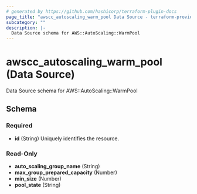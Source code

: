 ```yaml
---
# generated by https://github.com/hashicorp/terraform-plugin-docs
page_title: "awscc_autoscaling_warm_pool Data Source - terraform-provider-awscc"
subcategory: ""
description: |-
  Data Source schema for AWS::AutoScaling::WarmPool
---
```


# awscc_autoscaling_warm_pool (Data Source)

Data Source schema for AWS::AutoScaling::WarmPool



<!-- schema generated by tfplugindocs -->
## Schema

### Required

- **id** (String) Uniquely identifies the resource.

### Read-Only

- **auto_scaling_group_name** (String)
- **max_group_prepared_capacity** (Number)
- **min_size** (Number)
- **pool_state** (String)


